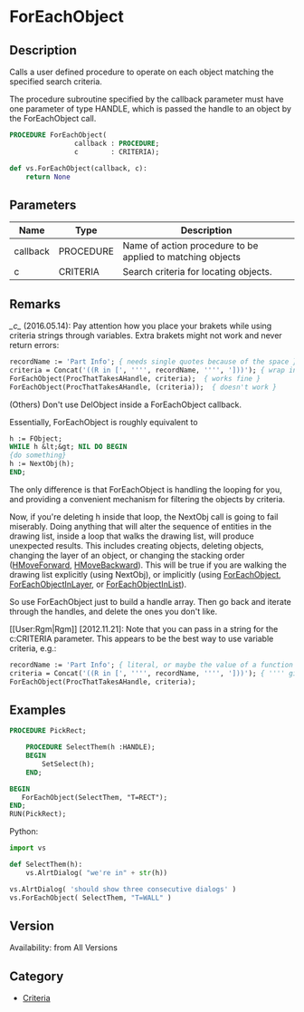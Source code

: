 # ForEachObject

## Description
Calls a user defined procedure to operate on each object matching the specified search criteria. 

The procedure subroutine specified by the callback parameter must have one parameter of type HANDLE, which is passed the handle to an object by the ForEachObject call.

```pascal
PROCEDURE ForEachObject(
				callback : PROCEDURE;
				c        : CRITERIA);
```

```python
def vs.ForEachObject(callback, c):
    return None
```

## Parameters
|Name|Type|Description|
|---|---|---|
|callback|PROCEDURE|Name of action procedure to be applied to matching objects|
|c|CRITERIA|Search criteria for locating objects.|

## Remarks
*\_c\_* (2016.05.14): Pay attention how you place your brakets while using criteria strings through variables. Extra brakets might not work and never return errors:
```pascal
recordName := 'Part Info'; { needs single quotes because of the space }
criteria = Concat('((R in [', '''', recordName, '''', ']))'); { wrap in single quotes }
ForEachObject(ProcThatTakesAHandle, criteria);  { works fine }
ForEachObject(ProcThatTakesAHandle, (criteria));  { doesn't work }
```



(Others)
Don't use DelObject inside a ForEachObject callback.

Essentially, ForEachObject is roughly equivalent to
```pascal
h := FObject;
WHILE h &lt;&gt; NIL DO BEGIN
{do something}
h := NextObj(h);
END;
```

The only difference is that ForEachObject is handling the looping for you, and providing a convenient mechanism for filtering the objects by criteria.

Now, if you're deleting h inside that loop, the NextObj call is going to fail miserably. Doing anything that will alter the sequence of entities in the drawing list, inside a loop that walks the drawing list, will produce unexpected results. This includes creating objects, deleting objects, changing the layer of an object, or changing the stacking order ([HMoveForward](HMoveForward.md), [HMoveBackward](HMoveBackward.md)). This will be true if you are walking the drawing list explicitly (using NextObj), or implicitly (using [ForEachObject](ForEachObject.md), [ForEachObjectInLayer](ForEachObjectInLayer.md), or [ForEachObjectInList](ForEachObjectInList.md)).

So use ForEachObject just to build a handle array. Then go back and iterate through the handles, and delete the ones you don't like.

[[User:Rgm|Rgm]] [2012.11.21]:
Note that you can pass in a string for the c:CRITERIA parameter. This appears to be the best way to use variable criteria, e.g.:

```pascal
recordName := 'Part Info'; { literal, or maybe the value of a function }
criteria = Concat('((R in [', '''', recordName, '''', ']))'); { '''' gives a single quote when parsed }
ForEachObject(ProcThatTakesAHandle, criteria); 
```

## Examples
```pascal
PROCEDURE PickRect;

    PROCEDURE SelectThem(h :HANDLE);
    BEGIN
        SetSelect(h);
    END;

BEGIN
   ForEachObject(SelectThem, "T=RECT");
END;
RUN(PickRect);
```
Python:
```python
import vs

def SelectThem(h):
	vs.AlrtDialog( "we're in" + str(h))

vs.AlrtDialog( 'should show three consecutive dialogs' )
vs.ForEachObject( SelectThem, "T=WALL" )
```

## Version
Availability: from All Versions

## Category
* [Criteria](../Categories/Criteria.md)

